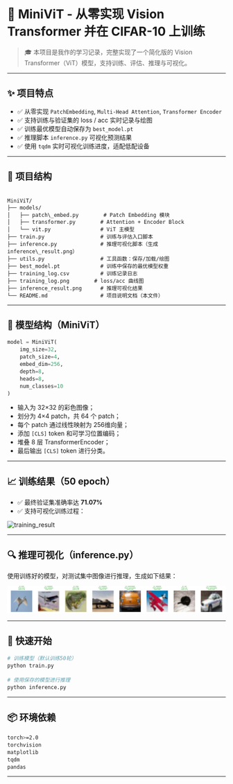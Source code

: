 # 🧠 MiniViT - 从零实现 Vision Transformer 并在 CIFAR-10 上训练

> 🎓 本项目是我作的学习记录，完整实现了一个简化版的 Vision Transformer（ViT）模型，支持训练、评估、推理与可视化。

---

## ✨ 项目特点

- ✅ 从零实现 `PatchEmbedding`, `Multi-Head Attention`, `Transformer Encoder`
- ✅ 支持训练与验证集的 loss / acc 实时记录与绘图
- ✅ 训练最优模型自动保存为 `best_model.pt`
- ✅ 推理脚本 `inference.py` 可视化预测结果
- ✅ 使用 `tqdm` 实时可视化训练进度，适配低配设备

---

## 📁 项目结构

```

MiniViT/
├── models/
│   ├── patch\_embed.py        # Patch Embedding 模块
│   ├── transformer.py        # Attention + Encoder Block
│   └── vit.py                # ViT 主模型
├── train.py                  # 训练与评估入口脚本
├── inference.py              # 推理可视化脚本（生成 inference\_result.png）
├── utils.py                  # 工具函数：保存/加载/绘图
├── best_model.pt             # 训练中保存的最优模型权重
├── training_log.csv          # 训练记录日志
├── training_log.png        # loss/acc 曲线图
├── inference_result.png      # 推理可视化结果
└── README.md                 # 项目说明文档（本文件）

````

---

## 🧠 模型结构（MiniViT）

``` python
model = MiniViT(
    img_size=32,
    patch_size=4,
    embed_dim=256,
    depth=8,
    heads=8,
    num_classes=10
)
```


* 输入为 32×32 的彩色图像；
* 划分为 4×4 patch，共 64 个 patch；
* 每个 patch 通过线性映射为 256维向量；
* 添加 `[CLS]` token 和可学习位置编码；
* 堆叠 8 层 TransformerEncoder；
* 最后输出 `[CLS]` token 进行分类。

---

## 📈 训练结果（50 epoch）

* ✅ 最终验证集准确率达 **71.07%**
* ✅ 支持可视化训练过程：

![training_result](D:\CodeSpace\study\MiniViT\train_curves.png)


---

## 🔍 推理可视化（inference.py）

使用训练好的模型，对测试集中图像进行推理，生成如下结果：

![](inference_result.png)

---

## 🚀 快速开始

```bash
# 训练模型（默认训练50轮）
python train.py

# 使用保存的模型进行推理
python inference.py
```

---

## 📦 环境依赖

```bash
torch>=2.0
torchvision
matplotlib
tqdm
pandas
```


---

